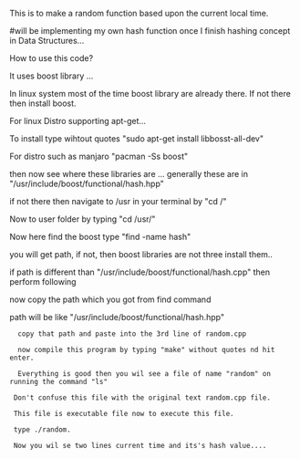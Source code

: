 

This is to make a random function based upon the current local time.

#will be implementing my own hash function once I finish hashing
concept in Data Structures...

How to use this code?

It uses boost library ...

In linux system most of the time boost library  are already there.
If not there then install boost.

For linux Distro supporting apt-get...

To install type wihtout quotes
   "sudo apt-get install libbosst-all-dev"
   
 For distro such as manjaro
     "pacman -Ss boost"
     
 then now see where these libraries are ...
 generally these are in "/usr/include/boost/functional/hash.hpp"
 
 if not there then navigate to /usr in your terminal by
 "cd /"

 Now to user folder by typing
 "cd /usr/"
 
 Now here find the boost type
 "find -name hash"
 
 you will get path, if not, then boost libraries are not three install them..
 
 if path is different than "/usr/include/boost/functional/hash.cpp" then perform following
 
 now copy the path which you got from find command
 
 path will be like
      "/usr/include/boost/functional/hash.hpp"
      
      copy that path and paste into the 3rd line of random.cpp
      
      now compile this program by typing "make" without quotes nd hit enter.
      
      Everything is good then you wil see a file of name "random" on running the command "ls"
      
     Don't confuse this file with the original text random.cpp file.
     
     This file is executable file now to execute this file.
     
     type ./random.
     
     Now you wil se two lines current time and its's hash value....
    



 